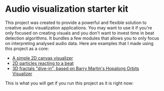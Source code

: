 # Audio visualization starter kit

This project was created to provide a powerful and flexible solution to creative audio visualization applications. You may want to use it if you're only focused on creating visuals and you don't want to invest time in beat detection algorithms. It bundles a few modules that allows you to only focus on interpreting analysed audio data. Here are examples that I made using this project as a core:

* [A simple 2D canvas visualizer](http://crespy-baptiste.com/repo/simple-visualizer/)
* [2D particles reacting to a beat](http://crespy-baptiste.com/repo/2d-particles-booming/)
* [3D fractals "dive-in", based on Barry Martin's Hopalong Orbits Visualizer](http://crespy-baptiste.com/repo/fractals-dive-in/)

This is what you will get if you run this project as it is right now:

